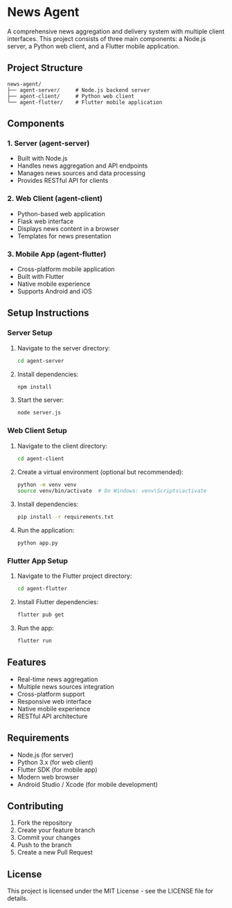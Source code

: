 # News Agent

A comprehensive news aggregation and delivery system with multiple client interfaces. This project consists of three main components: a Node.js server, a Python web client, and a Flutter mobile application.

## Project Structure

```
news-agent/
├── agent-server/     # Node.js backend server
├── agent-client/     # Python web client
└── agent-flutter/    # Flutter mobile application
```

## Components

### 1. Server (agent-server)
- Built with Node.js
- Handles news aggregation and API endpoints
- Manages news sources and data processing
- Provides RESTful API for clients

### 2. Web Client (agent-client)
- Python-based web application
- Flask web interface
- Displays news content in a browser
- Templates for news presentation

### 3. Mobile App (agent-flutter)
- Cross-platform mobile application
- Built with Flutter
- Native mobile experience
- Supports Android and iOS

## Setup Instructions

### Server Setup
1. Navigate to the server directory:
   ```bash
   cd agent-server
   ```
2. Install dependencies:
   ```bash
   npm install
   ```
3. Start the server:
   ```bash
   node server.js
   ```

### Web Client Setup
1. Navigate to the client directory:
   ```bash
   cd agent-client
   ```
2. Create a virtual environment (optional but recommended):
   ```bash
   python -m venv venv
   source venv/bin/activate  # On Windows: venv\Scripts\activate
   ```
3. Install dependencies:
   ```bash
   pip install -r requirements.txt
   ```
4. Run the application:
   ```bash
   python app.py
   ```

### Flutter App Setup
1. Navigate to the Flutter project directory:
   ```bash
   cd agent-flutter
   ```
2. Install Flutter dependencies:
   ```bash
   flutter pub get
   ```
3. Run the app:
   ```bash
   flutter run
   ```

## Features
- Real-time news aggregation
- Multiple news sources integration
- Cross-platform support
- Responsive web interface
- Native mobile experience
- RESTful API architecture

## Requirements
- Node.js (for server)
- Python 3.x (for web client)
- Flutter SDK (for mobile app)
- Modern web browser
- Android Studio / Xcode (for mobile development)

## Contributing
1. Fork the repository
2. Create your feature branch
3. Commit your changes
4. Push to the branch
5. Create a new Pull Request

## License
This project is licensed under the MIT License - see the LICENSE file for details.
